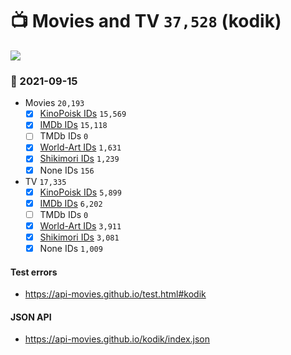 # :tv: Movies and TV `37,528` (kodik)

<a href="https://API-Movies.github.io"><img src="https://API-Movies.github.io/banner.png?cache"></a>

### :date: 2021-09-15
- Movies `20,193`
  - [x] <a href="https://API-Movies.github.io/kodik/movie_kinopoisk_ids.json">KinoPoisk IDs</a> `15,569`
  - [x] <a href="https://API-Movies.github.io/kodik/movie_imdb_ids.json">IMDb IDs</a> `15,118`
  - [ ] TMDb IDs `0`
  - [x] <a href="https://API-Movies.github.io/kodik/movie_world_art_ids.json">World-Art IDs</a> `1,631`
  - [x] <a href="https://API-Movies.github.io/kodik/movie_shikimori_ids.json">Shikimori IDs</a> `1,239`
  - [x] None IDs `156`
- TV `17,335`
  - [x] <a href="https://API-Movies.github.io/kodik/tv_kinopoisk_ids.json">KinoPoisk IDs</a> `5,899`
  - [x] <a href="https://API-Movies.github.io/kodik/tv_imdb_ids.json">IMDb IDs</a> `6,202`
  - [ ] TMDb IDs `0`
  - [x] <a href="https://API-Movies.github.io/kodik/tv_world_art_ids.json">World-Art IDs</a> `3,911`
  - [x] <a href="https://API-Movies.github.io/kodik/tv_shikimori_ids.json">Shikimori IDs</a> `3,081`
  - [x] None IDs `1,009`
#### Test errors
- <a href='https://api-movies.github.io/test.html#kodik'>https://api-movies.github.io/test.html#kodik</a>
#### JSON API
- <a href='https://api-movies.github.io/kodik/index.json'>https://api-movies.github.io/kodik/index.json</a>

